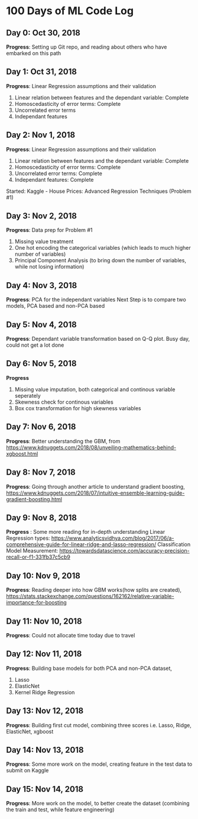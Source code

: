 # 100 Days of ML Code Log

## Day 0: Oct 30, 2018 

**Progress**: Setting up Git repo, and reading about others who have embarked on this path

## Day 1: Oct 31, 2018

**Progress**: Linear Regression assumptions and their validation
1. Linear relation between features and the dependant variable: Complete
2. Homoscedasticity of error terms: Complete
3. Uncorrelated error terms
4. Independant features

## Day 2: Nov 1, 2018

**Progress**: Linear Regression assumptions and their validation
1. Linear relation between features and the dependant variable: Complete
2. Homoscedasticity of error terms: Complete
3. Uncorrelated error terms: Complete
4. Independant features: Complete

Started: Kaggle - House Prices: Advanced Regression Techniques (Problem #1)

## Day 3: Nov 2, 2018

**Progress**: Data prep for Problem #1
1. Missing value treatment
2. One hot encoding the categorical variables (which leads to much higher number of variables)
3. Principal Component Analysis (to bring down the number of variables, while not losing information)

## Day 4: Nov 3, 2018

**Progress**: PCA for the independant variables
Next Step is to compare two models, PCA based and non-PCA based

## Day 5: Nov 4, 2018
**Progress**: Dependant variable transformation based on Q-Q plot. Busy day, could not get a lot done

## Day 6: Nov 5, 2018
**Progress**
1. Missing value imputation, both categorical and continous variable seperately
2. Skewness check for continous variables
3. Box cox transformation for high skewness variables

## Day 7: Nov 6, 2018
**Progress**: Better understanding the GBM, from https://www.kdnuggets.com/2018/08/unveiling-mathematics-behind-xgboost.html

## Day 8: Nov 7, 2018
**Progress**: Going through another article to understand gradient boosting, https://www.kdnuggets.com/2018/07/intuitive-ensemble-learning-guide-gradient-boosting.html

## Day 9: Nov 8, 2018
**Progress** : Some more reading for in-depth understanding
Linear Regression types: https://www.analyticsvidhya.com/blog/2017/06/a-comprehensive-guide-for-linear-ridge-and-lasso-regression/
Classification Model Measurement: https://towardsdatascience.com/accuracy-precision-recall-or-f1-331fb37c5cb9

## Day 10: Nov 9, 2018
**Progress**: Reading deeper into how GBM works(how splits are created), https://stats.stackexchange.com/questions/162162/relative-variable-importance-for-boosting

## Day 11: Nov 10, 2018
**Progress**: Could not allocate time today due to travel

## Day 12: Nov 11, 2018
**Progress**: Building base models for both PCA and non-PCA dataset, 
1. Lasso
2. ElasticNet
3. Kernel Ridge Regression

## Day 13: Nov 12, 2018
**Progress**: Building first cut model, combining three scores i.e. Lasso, Ridge, ElasticNet, xgboost 

## Day 14: Nov 13, 2018
**Progress**: Some more work on the model, creating feature in the test data to submit on Kaggle 

## Day 15: Nov 14, 2018
**Progress**: More work on the model, to better create the dataset (combining the train and test, while feature engineering)
